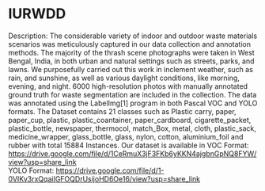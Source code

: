 # IURWDD

Description: The considerable variety of indoor and outdoor waste materials scenarios was meticulously captured in our data collection  and annotation methods. The majority of the thrash scene photographs were taken in West Bengal, India, in both urban and natural settings such as streets, parks, and lawns. We purposefully carried out this work in inclement weather, such as rain, and sunshine, as well as various daylight conditions, like morning, evening, and night. 6000 high-resolution photos with manually annotated ground truth for waste segmentation are included in the collection. The data was annotated using the LabelImg[1] program in both Pascal VOC and YOLO formats. The Dataset contains 21 classes such as Plastic carry, paper, paper_cup, plastic, plastic_coantainer, paper_cardboard, cigarette_packet, plastic_bottle, newspaper, thermocol, match_Box, metal, cloth, plastic_sack, medicine_wrapper, glass_bottle, glass, nylon, cotton, aluminium_foil and  rubber with total 15884 Instances.  Our dataset is available in
VOC Format: https://drive.google.com/file/d/1CeRmuX3jF3FKb6yKKN4ajgbnGpNQ8FYW/view?usp=share_link  \
YOLO Format: https://drive.google.com/file/d/1-0VIKv3rxQqaiIGFOQDrUsijoHD6Oe16/view?usp=share_link
